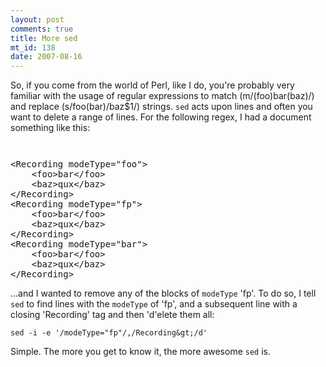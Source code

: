 ```yaml
--- 
layout: post
comments: true
title: More sed
mt_id: 138
date: 2007-08-16
---
```

So, if you come from the world of Perl, like I do, you're probably very familiar with the usage of regular expressions to match (m/(foo)bar(baz)/) and replace (s/foo(bar)/baz$1/) strings.  `sed` acts upon lines and often you want to delete a range of lines.  For the following regex, I had a document something like this:

<code> </code>
<pre>&lt;Recording modeType="foo"&gt;
    &lt;foo&gt;bar&lt;/foo&gt;
    &lt;baz&gt;qux&lt;/baz&gt;
&lt;/Recording&gt;
&lt;Recording modeType="fp"&gt;
    &lt;foo&gt;bar&lt;/foo&gt;
    &lt;baz&gt;qux&lt;/baz&gt;
&lt;/Recording&gt;
&lt;Recording modeType="bar"&gt;
    &lt;foo&gt;bar&lt;/foo&gt;
    &lt;baz&gt;qux&lt;/baz&gt;
&lt;/Recording&gt;</pre>
...and I wanted to remove any of the blocks of `modeType` 'fp'.  To do so, I tell `sed` to find lines with the `modeType` of 'fp', and a subsequent line with a closing 'Recording' tag and then 'd'elete them all:

`sed -i -e '/modeType="fp"/,/Recording&gt;/d'`

Simple.  The more you get to know it, the more awesome `sed` is.
